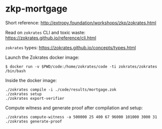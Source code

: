 # zkp-mortgage

Short reference: http://extropy.foundation/workshops/zkp/zokrates.html

Read on `zokrates` CLI and toxic waste: https://zokrates.github.io/reference/cli.html

`zokrates` types: https://zokrates.github.io/concepts/types.html

Launch the Zokrates docker image:

```
$ docker run -v $PWD/code:/home/zokrates/code -ti zokrates/zokrates /bin/bash
```

Inside the docker image:

```
./zokrates compile -i ./code/results/mortgage.zok 
./zokrates setup
./zokrates export-verifier
```

Compute witness and generate proof after compilation and setup:

```
./zokrates compute-witness -a 500000 25 400 67 96000 101000 3000 31
./zokrates generate-proof
```
